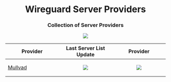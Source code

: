 <h1 align="center">Wireguard Server Providers</h1>
<h3 align="center">Collection of Server Providers</h3>

<p align="center">
<a href="#">
<img src="https://img.shields.io/github/last-commit/homelab-toolchain/wireguard-server-providers/main?style=for-the-badge"/>
</a>
</p>

<div align="center">
<table style="width:100%; table-layout:fixed;">
  <thead>
    <tr>
      <th style="width:33%;">Provider</th>
      <th style="width:33%;">Last Server List Update</th>
      <th style="width:33%;">Provider</th>
    </tr>
  </thead>
  <tbody>
    <tr>
      <td>
        <a href="/server-providers/mullvad">Mullvad</a>
      </td>
      <td>
        <p align="center"><a href="#" onclick="return false;"><img src="https://img.shields.io/github/last-commit/homelab-toolchain/wireguard-server-providers/main?path=server-providers%2Fmullvad&style=for-the-badge&label=%20"/></a></p>
      </td>
      <td>
        <p align="center"><a href="#" onclick="return false;"><img src="https://img.shields.io/website?url=https%3A%2F%2Fmullvad.net%2Fen%2Fservers&style=for-the-badge&label=%20"/></a></p>
      </td>
    </tr>
  </tbody>
</table>
</div>
